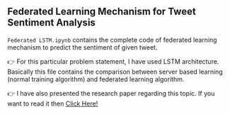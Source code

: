## Federated Learning Mechanism for Tweet Sentiment Analysis

`Federated LSTM.ipynb` contains the complete code of federated learning mechanism to predict the sentiment of given tweet.

👉 For this particular problem statement, I have used LSTM architecture. Basically this file contains the comparison between server based learning (normal training algorithm) and federated learning algorithm.

👉 I have also presented the research paper regarding this topic. If you want to read it then [Click Here!](https://www.worldresearchlibrary.org/up_proc/pdf/5513-167644505520-29.pdf)
